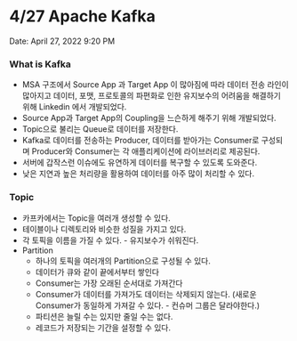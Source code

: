 # 4/27 Apache Kafka

Date: April 27, 2022 9:20 PM

### What is Kafka

- MSA 구조에서 Source App 과 Target App 이 많아짐에 따라 데이터 전송 라인이 많아지고 데이터, 포맷, 프로토콜의 파편화로 인한 유지보수의 어려움을 해결하기 위해 Linkedin 에서 개발되었다.
- Source App과 Target App의 Coupling을 느슨하게 해주기 위해 개발되었다.
- Topic으로 불리는 Queue로 데이터를 저장한다.
- Kafka로 데이터를 전송하는 Producer, 데이터를 받아가는 Consumer로 구성되며 Producer와 Consumer는 각 애플리케이션에 라이브러리로 제공된다.
- 서버에 갑작스런 이슈에도 유연하게 데이터를 복구할 수 있도록 도와준다.
- 낮은 지연과 높은 처리량을 활용하여 데이터를 아주 많이 처리할 수 있다.

### Topic

- 카프카에서는 Topic을 여러개 생성할 수 있다.
- 테이블이나 디렉토리와 비슷한 성질을 가지고 있다.
- 각 토픽을 이름을 가질 수 있다. - 유지보수가 쉬워진다.
- Partition
    - 하나의 토픽을 여러개의 Partition으로 구성될 수 있다.
    - 데이터가 큐와 같이 끝에서부터 쌓인다
    - Consumer는 가장 오래된 순서대로 가져간다
    - Consumer가 데이터를 가져가도 데이터는 삭제되지 않는다. (새로운 Consumer가 동일하게 가져갈 수 있다. - 컨슈머 그룹은 달라야한다.)
    - 파티션은 늘릴 수는 있지만 줄일 수는 없다.
    - 레코드가 저장되는 기간을 설정할 수 있다.